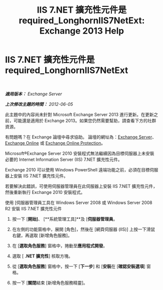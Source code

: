 ﻿---
title: 'IIS 7.NET 擴充性元件是 required_LonghornIIS7NetExt: Exchange 2013 Help'
TOCTitle: IIS 7.NET 擴充性元件是 required_LonghornIIS7NetExt
ms:assetid: 8b481626-b68a-4fba-b66e-a02c03856bfd
ms:mtpsurl: https://technet.microsoft.com/zh-tw/library/ms.exch.setupreadiness.longhorniis7netext(v=EXCHG.150)
ms:contentKeyID: 50473694
ms.date: 05/21/2018
mtps_version: v=EXCHG.150
ms.translationtype: MT
---

# IIS 7.NET 擴充性元件是 required\_LonghornIIS7NetExt

 

_**適用版本：** Exchange Server_

_**上次修改主題的時間：** 2012-06-05_

此主題中的內容尚未針對 Microsoft Exchange Server 2013 進行更新。在更新之前，可能還是適用於 Exchange 2013。如果您仍然需要幫助，請查看下方的社群資源。

有問題嗎？在 Exchange 論壇中尋求協助。 論壇的網址為：[Exchange Server](https://go.microsoft.com/fwlink/p/?linkid=60612)、 [Exchange Online](https://go.microsoft.com/fwlink/p/?linkid=267542) 或 [Exchange Online Protection](https://go.microsoft.com/fwlink/p/?linkid=285351)。

Microsoft®Exchange Server 2010 安裝程式無法繼續因為目標伺服器上未安裝必要的 Internet Information Server (IIS) 7.NET 擴充性元件。

Exchange 2010 可以使用 Windows PowerShell 遠端功能之前，必須在目標伺服器上安裝 IIS 7.NET 擴充性元件。

若要解決此錯誤，可使用伺服器管理員在此伺服器上安裝 IIS 7.NET 擴充性元件，然後重新執行 Exchange 2010 安裝程式。

使用 \[伺服器管理員工具在 Windows Server 2008 或 Windows Server 2008 R2 安裝 IIS 7.NET 擴充性元件

1.  按一下 \[**開始\]**、 \[**系統管理工具\]**及 \[**伺服器管理員**。

2.  在左側的功能窗格中，展開 \[角色\]，然後在 \[網頁伺服器 (IIS)\] 上按一下滑鼠右鍵，再選取 \[新增角色服務\]。

3.  在 \[**選取角色服務**\] 窗格中，捲動至**應用程式開發**。

4.  選取 \[ **.NET 擴充性**\] 核取方塊。

5.  從 \[**選取角色服務**\] 窗格中，按一下 \[**下一步**\] 和 \[**安裝**在 \[**確認安裝選項**\] 窗格。

6.  按一下 \[**關閉**結束 \[新增角色服務精靈\]。

